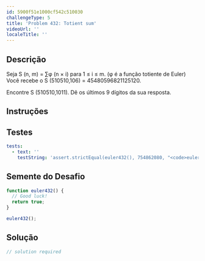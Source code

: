 ```yaml
---
id: 5900f51e1000cf542c510030
challengeType: 5
title: 'Problem 432: Totient sum'
videoUrl: ''
localeTitle: ''
---
```


## Descrição
<section id="description"> Seja S (n, m) = ∑φ (n × i) para 1 ≤ i ≤ m. (φ é a função totiente de Euler) Você recebe o S (510510,106) = 45480596821125120. <p> Encontre S (510510,1011). Dê os últimos 9 dígitos da sua resposta. </p></section>

## Instruções
<section id="instructions">
</section>

## Testes
<section id='tests'>

```yml
tests:
  - text: ''
    testString: 'assert.strictEqual(euler432(), 754862080, "<code>euler432()</code> should return 754862080.");'

```

</section>

## Semente do Desafio
<section id='challengeSeed'>

<div id='js-seed'>

```js
function euler432() {
  // Good luck!
  return true;
}

euler432();

```

</div>



</section>

## Solução
<section id='solution'>

```js
// solution required
```
</section>
